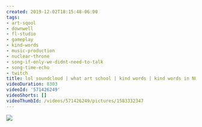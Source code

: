 ```yaml
---
created: 2019-12-02T18:15:48-06:00
tags:
- art-sqool
- downwell
- fl-studio
- gameplay
- kind-words
- music-production
- nuclear-throne
- song-if-only-we-didnt-need-to-talk
- song-time-echo
- twitch
title: lol soundcloud | what art school | kind words | kind words in NUCLEAR THRONE
videoDuration: 8303
videoId: '571426249'
videoShorts: []
videoThumbId: /videos/571426249/pictures/1583332347
---
```


![](20191203001548.jpg)
